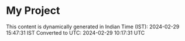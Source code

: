 # My Project

This content is dynamically generated in Indian Time (IST): 2024-02-29 15:47:31 IST
Converted to UTC: 2024-02-29 10:17:31 UTC
